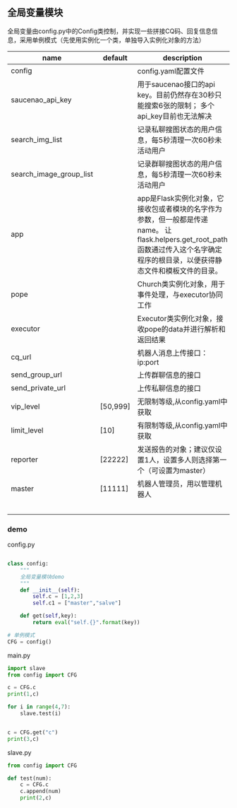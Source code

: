 ## 全局变量模块

全局变量由config.py中的Config类控制，并实现一些拼接CQ码、回复信息信息，采用单例模式（先使用实例化一个类，单独导入实例化对象的方法）

| name                    | default  | description                                                  |
| ----------------------- | -------- | ------------------------------------------------------------ |
| config                  |          | config.yaml配置文件                                          |
| saucenao_api_key        |          | 用于saucenao接口的api key。目前仍然存在30秒只能搜索6张的限制； 多个api_key目前也无法解决 |
| search_img_list         |          | 记录私聊搜图状态的用户信息，每5秒清理一次60秒未活动用户      |
| search_image_group_list |          | 记录群聊搜图状态的用户信息，每5秒清理一次60秒未活动用户      |
| app                     |          | app是Flask实例化对象，它接收包或者模块的名字作为参数，但一般都是传递name。 让flask.helpers.get_root_path函数通过传入这个名字确定程序的根目录，以便获得静态文件和模板文件的目录。 |
| pope                    |          | Church类实例化对象，用于事件处理，与executor协同工作         |
| executor                |          | Executor类实例化对象，接收pope的data并进行解析和返回结果     |
| cq_url                  |          | 机器人消息上传接口：ip:port                                  |
| send_group_url          |          | 上传群聊信息的接口                                           |
| send_private_url        |          | 上传私聊信息的接口                                           |
| vip_level               | [50,999] | 无限制等级,从config.yaml中获取                               |
| limit_level             | [10]     | 有限制等级,从config.yaml中获取                               |
| reporter                | [22222]  | 发送报告的对象；建议仅设置1人，设置多人则选择第一个（可设置为master） |
| master                  | [11111]  | 机器人管理员，用以管理机器人                                 |
|                         |          |                                                              |
|                         |          |                                                              |
|                         |          |                                                              |
|                         |          |                                                              |
|                         |          |                                                              |



### demo

config.py

```python

class config:
	"""
	全局变量模块demo
	"""
	def __init__(self):
        self.c = [1,2,3]
        self.c1 = ["master","salve"]

	def get(self,key):
        return eval("self.{}".format(key))

# 单例模式
CFG = config()
```

main.py

```python
import slave
from config import CFG

c = CFG.c
print(1,c)

for i in range(4,7):
	slave.test(i)


c = CFG.get("c")
print(3,c)
```

slave.py

```python
from config import CFG

def test(num):
	c = CFG.c
	c.append(num)
	print(2,c)
```

